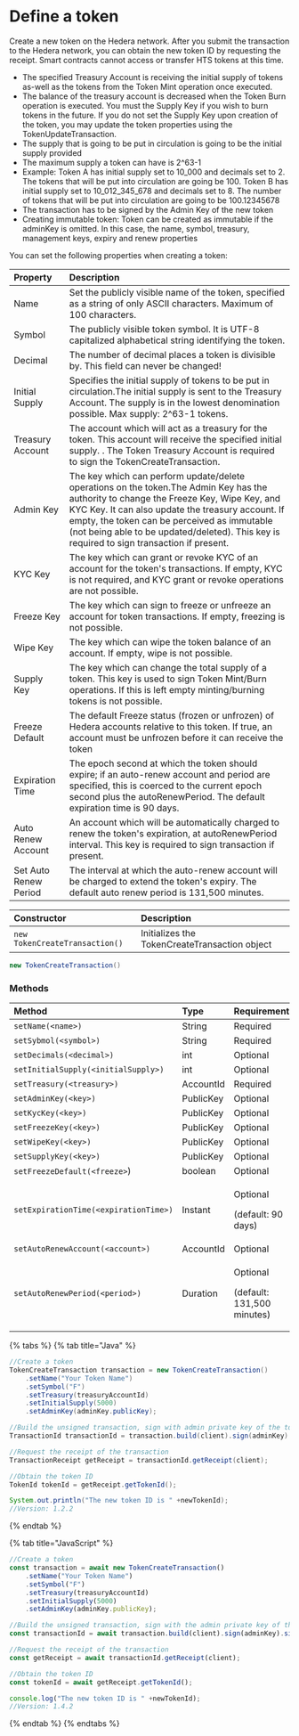 # Define a token

Create a new token on the Hedera network. After you submit the transaction to the Hedera network, you can obtain the new token ID by requesting the receipt. Smart contracts cannot access or transfer HTS tokens at this time.

* The specified Treasury Account is receiving the initial supply of tokens as-well as the tokens from the Token Mint operation once executed. 
* The balance of the treasury account is decreased when the Token Burn operation is executed. You must the Supply Key if you wish to burn tokens in the future. If you do not set the Supply Key upon creation of the token, you may update the token properties using the TokenUpdateTransaction.
* The supply that is going to be put in circulation is going to be the initial supply provided
* The maximum supply a token can have is 2^63-1
* Example: Token A has initial supply set to 10\_000 and decimals set to 2. The tokens that will be put into circulation are going be 100. Token B has initial supply set to 10\_012\_345\_678 and decimals set to 8. The number of tokens that will be put into circulation are going to be 100.12345678
* The transaction has to be signed by the Admin Key of the new token
* Creating immutable token: Token can be created as immutable if the adminKey is omitted. In this case, the name, symbol, treasury, management keys, expiry and renew properties 

You can set the following properties when creating a token:

| Property | Description |
| :--- | :--- |
| Name | Set the publicly visible name of the token, specified as a string of only ASCII characters. Maximum of 100 characters. |
| Symbol | The publicly visible token symbol. It is UTF-8 capitalized alphabetical string identifying the token. |
| Decimal | The number of decimal places a token is divisible by. This field can never be changed! |
| Initial Supply | Specifies the initial supply of tokens to be put in circulation.The initial supply is sent to the Treasury Account. The supply is in the lowest denomination possible. Max supply: 2^63-1 tokens. |
| Treasury Account | The account which will act as a treasury for the token. This account will receive the specified initial supply. . The Token Treasury Account is required to sign the TokenCreateTransaction. |
| Admin Key | The key which can perform update/delete operations on the token.The Admin Key has the authority to change the Freeze Key, Wipe Key, and KYC Key. It can also update the treasury account.  If empty, the token can be perceived as immutable \(not being able to be updated/deleted\). This key is required to sign transaction if present. |
| KYC Key | The key which can grant or revoke KYC of an account for the token's transactions. If empty, KYC is not required, and KYC grant or revoke operations are not possible.  |
| Freeze Key | The key which can sign to freeze or unfreeze an account for token transactions. If empty, freezing is not possible.  |
| Wipe Key | The key which can wipe the token balance of an account. If empty, wipe is not possible.  |
| Supply Key | The key which can change the total supply of a token. This key is used to sign Token Mint/Burn operations. If this is left empty minting/burning tokens is not possible.  |
| Freeze Default | The default Freeze status \(frozen or unfrozen\) of Hedera accounts relative to this token. If true, an account must be unfrozen before it can receive the token |
| Expiration Time | The epoch second at which the token should expire; if an auto-renew account and period are specified, this is coerced to the current epoch second plus the autoRenewPeriod. The default expiration time is 90 days. |
| Auto Renew Account | An account which will be automatically charged to renew the token's expiration, at autoRenewPeriod interval. This key is required to sign transaction if present. |
| Set Auto Renew Period | The interval at which the auto-renew account will be charged to extend the token's expiry. The default auto renew period is 131,500 minutes. |

| Constructor | Description |
| :--- | :--- |
| `new TokenCreateTransaction()` | Initializes the TokenCreateTransaction object |

```java
new TokenCreateTransaction()
```

### Methods

<table>
  <thead>
    <tr>
      <th style="text-align:left">Method</th>
      <th style="text-align:left">Type</th>
      <th style="text-align:left">Requirement</th>
    </tr>
  </thead>
  <tbody>
    <tr>
      <td style="text-align:left"><code>setName(&lt;name&gt;)</code>
      </td>
      <td style="text-align:left">String</td>
      <td style="text-align:left">Required</td>
    </tr>
    <tr>
      <td style="text-align:left"><code>setSybmol(&lt;symbol&gt;)</code>
      </td>
      <td style="text-align:left">String</td>
      <td style="text-align:left">Required</td>
    </tr>
    <tr>
      <td style="text-align:left"><code>setDecimals(&lt;decimal&gt;)</code>
      </td>
      <td style="text-align:left">int</td>
      <td style="text-align:left">Optional</td>
    </tr>
    <tr>
      <td style="text-align:left"><code>setInitialSupply(&lt;initialSupply&gt;) </code>
      </td>
      <td style="text-align:left">int</td>
      <td style="text-align:left">Optional</td>
    </tr>
    <tr>
      <td style="text-align:left"><code>setTreasury(&lt;treasury&gt;)</code>
      </td>
      <td style="text-align:left">AccountId</td>
      <td style="text-align:left">Required</td>
    </tr>
    <tr>
      <td style="text-align:left"><code>setAdminKey(&lt;key&gt;)</code>
      </td>
      <td style="text-align:left">PublicKey</td>
      <td style="text-align:left">Optional</td>
    </tr>
    <tr>
      <td style="text-align:left"><code>setKycKey(&lt;key&gt;)</code>
      </td>
      <td style="text-align:left">PublicKey</td>
      <td style="text-align:left">Optional</td>
    </tr>
    <tr>
      <td style="text-align:left"><code>setFreezeKey(&lt;key&gt;)</code>
      </td>
      <td style="text-align:left">PublicKey</td>
      <td style="text-align:left">Optional</td>
    </tr>
    <tr>
      <td style="text-align:left"><code>setWipeKey(&lt;key&gt;)</code>
      </td>
      <td style="text-align:left">PublicKey</td>
      <td style="text-align:left">Optional</td>
    </tr>
    <tr>
      <td style="text-align:left"><code>setSupplyKey(&lt;key&gt;)</code>
      </td>
      <td style="text-align:left">PublicKey</td>
      <td style="text-align:left">Optional</td>
    </tr>
    <tr>
      <td style="text-align:left"><code>setFreezeDefault(&lt;freeze&gt;</code>)</td>
      <td style="text-align:left">boolean</td>
      <td style="text-align:left">Optional</td>
    </tr>
    <tr>
      <td style="text-align:left"><code>setExpirationTime(&lt;expirationTime&gt;)</code>
      </td>
      <td style="text-align:left">Instant</td>
      <td style="text-align:left">
        <p>Optional</p>
        <p>(default: 90 days)</p>
      </td>
    </tr>
    <tr>
      <td style="text-align:left"><code>setAutoRenewAccount(&lt;account&gt;)</code>
      </td>
      <td style="text-align:left">AccountId</td>
      <td style="text-align:left">Optional</td>
    </tr>
    <tr>
      <td style="text-align:left"><code>setAutoRenewPeriod(&lt;period&gt;)</code>
      </td>
      <td style="text-align:left">Duration</td>
      <td style="text-align:left">
        <p>Optional</p>
        <p>(default: 131,500 minutes)</p>
      </td>
    </tr>
  </tbody>
</table>

{% tabs %}
{% tab title="Java" %}
```java
//Create a token
TokenCreateTransaction transaction = new TokenCreateTransaction()
    .setName("Your Token Name")
    .setSymbol("F")
    .setTreasury(treasuryAccountId)
    .setInitialSupply(5000)
    .setAdminKey(adminKey.publicKey);

//Build the unsigned transaction, sign with admin private key of the token, sign with the token treasury private key, submit the transaction to a Hedera network
TransactionId transactionId = transaction.build(client).sign(adminKey).sign(treasuryKey).execute(client);

//Request the receipt of the transaction
TransactionReceipt getReceipt = transactionId.getReceipt(client);

//Obtain the token ID
TokenId tokenId = getReceipt.getTokenId();

System.out.println("The new token ID is " +newTokenId);
//Version: 1.2.2
```
{% endtab %}

{% tab title="JavaScript" %}
```javascript
//Create a token
const transaction = await new TokenCreateTransaction()
    .setName("Your Token Name")
    .setSymbol("F")
    .setTreasury(treasuryAccountId)
    .setInitialSupply(5000)
    .setAdminKey(adminKey.publicKey);

//Build the unsigned transaction, sign with the admin private key of the token, sign with the token treasury private key, submit the transaction to a Hedera network
const transactionId = await transaction.build(client).sign(adminKey).sign(treasuryKey).execute(client);

//Request the receipt of the transaction
const getReceipt = await transactionId.getReceipt(client);

//Obtain the token ID
const tokenId = await getReceipt.getTokenId();

console.log("The new token ID is " +newTokenId);
//Version: 1.4.2
```
{% endtab %}
{% endtabs %}





